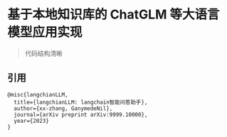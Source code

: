 # 基于本地知识库的 ChatGLM 等大语言模型应用实现
> 代码结构清晰




## 引用

```
@misc{langchianLLM,
  title={langchianLLM: langchain智能问答助手},
  author={xx-zhang, GanymedeNil},
  journal={arXiv preprint arXiv:9999.10000},
  year={2023}
}
```
